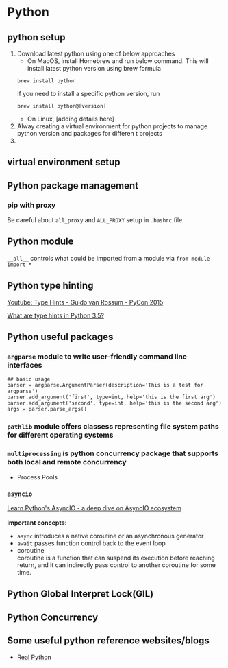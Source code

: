 # Python

## python setup
1. Download latest python using one of below approaches
    - On MacOS, install Homebrew and run below command. This will install latest python version using brew formula
    ```
    brew install python
    ```
    if you need to install a specific python version, run
    ```
    brew install python@[version]
    ```
    - On Linux, [adding details here]
2. Alway creating a virtual environment for python projects to manage python version and packages for differen t projects
3.  

## virtual environment setup

## Python package management
### pip with proxy
Be careful about `all_proxy` and `ALL_PROXY` setup in `.bashrc` file.

## Python module 
`__all__` controls what could be imported from a module via `from module import *`

## Python type hinting
[Youtube: Type Hints - Guido van Rossum - PyCon 2015](https://www.youtube.com/watch?v=2wDvzy6Hgxg)

[What are type hints in Python 3.5?](https://stackoverflow.com/questions/32557920/what-are-type-hints-in-python-3-5/32558710#32558710)

## Python useful packages
### `argparse` module to write user-friendly command line interfaces

```
## basic usage
parser = argparse.ArgumentParser(description='This is a test for argparse')
parser.add_argument('first', type=int, help='this is the first arg')
parser.add_argument('second', type=int, help='this is the second arg')
args = parser.parse_args()
```

### `pathlib` module offers classess representing file system paths for different operating systems

### `multiprocessing` is python concurrency package that supports both local and remote concurrency

* Process Pools

### `asyncio` 
[Learn Python's AsyncIO - a deep dive on AsyncIO ecosystem](https://www.youtube.com/playlist?list=PLhNSoGM2ik6SIkVGXWBwerucXjgP1rHmB)  
[]()  
__important concepts__:  
* `async` introduces a native coroutine or an asynchronous generator
* `await` passes function control back to the event loop
* coroutine  
 coroutine is a function that can suspend its execution before reaching return, and it can indirectly pass control to another coroutine for some time.

## Python Global Interpret Lock(GIL)

## Python Concurrency

## Some useful python reference websites/blogs
* [Real Python](https://realpython.com/)


